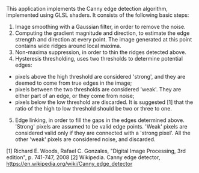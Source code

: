 This application implements the Canny edge detection algorithm, implemented
using GLSL shaders. It consists of the following basic steps:
1. Image smoothing with a Gaussian filter, in order to remove the noise.
2. Computing the gradient magnitude and direction, to estimate the edge
strength and direction at every point. The image generated at this point
contains wide ridges around local maxima.
3. Non-maxima suppression, in order to thin the ridges detected above.
4. Hysteresis thresholding, uses two thresholds to determine potential edges:
- pixels above the high threshold are considered 'strong', and they are deemed
to come from true edges in the image;
- pixels between the two thresholds are considered 'weak'. They are either part
of an edge, or they come from noise;
- pixels below the low threshold are discarded.
It is suggested [1] that the ratio of the high to low threshold should be two
or three to one.
5. Edge linking, in order to fill the gaps in the edges determined above.
'Strong' pixels are assumed to be valid edge points. 'Weak' pixels are
considered valid only if they are connected with a 'strong pixel'. All the
other 'weak' pixels are considered noise, and discarded.

[1] Richard E. Woods, Rafael C. Gonzales, "Digital Image Processing,
3rd edition", p. 741-747, 2008
[2] Wikipedia. Canny edge detector,
https://en.wikipedia.org/wiki/Canny_edge_detector
